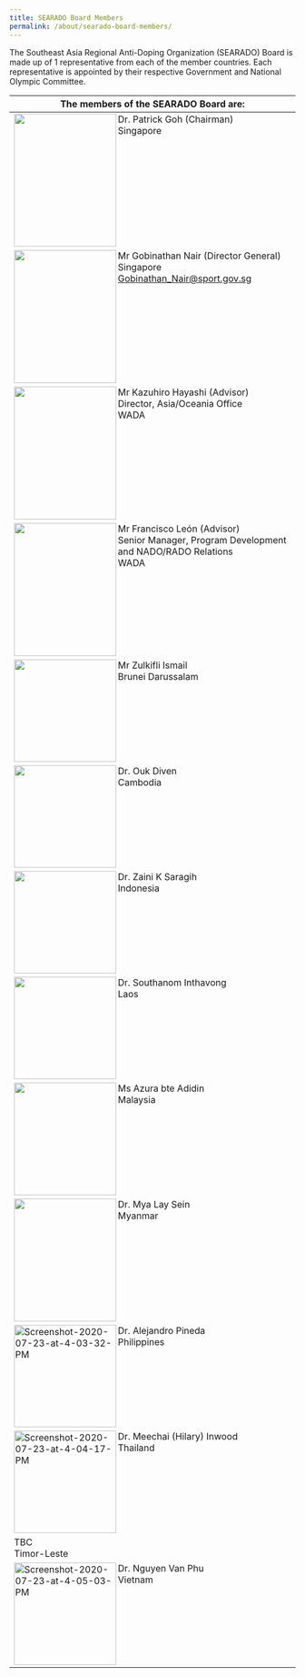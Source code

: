 ```yaml
---
title: SEARADO Board Members
permalink: /about/searado-board-members/
---
```

The Southeast Asia Regional Anti-Doping Organization (SEARADO) Board is made up of 1 representative from each of the member countries. Each representative is appointed by their respective Government and National Olympic Committee.

|  The members of the SEARADO Board are:  |
| --- |
|  <a><img align="left" src="https://i.ibb.co/ck2sVbN/Screenshot-2020-07-23-at-3-20-09-PM.png" style="border:none;width:180px;height:234px;" /></a>Dr. Patrick Goh (Chairman)<br>Singapore  |
|  <a><img align="left" src="https://i.ibb.co/3zZ0JDv/Screenshot-2020-07-23-at-3-43-27-PM.png"  style="border:none;width:180px;height:234px;"></a>Mr Gobinathan Nair (Director General)<br>Singapore<br>Gobinathan_Nair@sport.gov.sg  |
|  <a><img align="left" src="https://i.ibb.co/C7fHx4v/Screenshot-2020-07-23-at-4-15-22-PM.png"  style="border:none;width:180px;height:234px;"></a>Mr Kazuhiro Hayashi (Advisor)<br>Director, Asia/Oceania Office<br>WADA  |
|  <a><img align="left" src="ttps://i.ibb.co/rHw7X15/Screenshot-2020-07-23-at-4-15-59-PM.png" style="border:none;width:180px;height:234px;"></a>Mr Francisco León (Advisor)<br>Senior Manager, Program Development and NADO/RADO Relations<br>WADA  |
|  <a><img align="left" src="https://i.ibb.co/2j4Z021/Screenshot-2020-07-23-at-4-14-29-PM.png"  style="border:none;width:180px;height:180px;"></a>Mr Zulkifli Ismail<br>Brunei Darussalam  |
|  <a><img align="left" src="https://i.ibb.co/W540QFB/Screenshot-2020-07-23-at-4-13-50-PM.png" style="border:none;width:180px;height:180px;"></a>Dr. Ouk Diven<br>Cambodia  |
|  <a><img align="left" src="https://i.ibb.co/z2NRGjv/Screenshot-2020-07-23-at-4-12-53-PM.png" style="border:none;width:180px;height:180px;"></a>Dr. Zaini K Saragih<br>Indonesia  |
|  <a><img align="left" src="https://i.ibb.co/H4289r6/Screenshot-2020-07-23-at-4-11-39-PM.png"  style="border:none;width:180px;height:180px;"></a>Dr. Southanom Inthavong<br>Laos  |
|  <a><img align="left" src="https://i.ibb.co/FsY88Rm/Screenshot-2020-07-23-at-3-52-28-PM.png" style="border:none;width:180px;height:198px;"></a>Ms Azura bte Adidin<br>Malaysia  |
|  <a><img align="left" src="https://i.ibb.co/smNHWcv/Screenshot-2020-07-23-at-4-10-59-PM.png" style="border:none;width:180px;height:216px;"></a>Dr. Mya Lay Sein<br>Myanmar  |
|  <a><img align="left" src="https://i.ibb.co/5jSb20R/Screenshot-2020-07-23-at-4-03-32-PM.png" alt="Screenshot-2020-07-23-at-4-03-32-PM" style="border:none;width:180px;height:180px;"></a>Dr. Alejandro Pineda<br>Philippines  |
|  <a><img align="left" src="https://i.ibb.co/B2SS21N/Screenshot-2020-07-23-at-4-04-17-PM.png" alt="Screenshot-2020-07-23-at-4-04-17-PM" style="border:none;width:180px;height:180px;"></a>Dr. Meechai (Hilary) Inwood<br>Thailand  |
|  TBC<br>Timor-Leste  |
|  <a><img align="left" src="https://i.ibb.co/R2TNLh2/Screenshot-2020-07-23-at-4-05-03-PM.png" alt="Screenshot-2020-07-23-at-4-05-03-PM" style="border:none;width:180px;height:180px;"></a>Dr. Nguyen Van Phu<br>Vietnam  |
